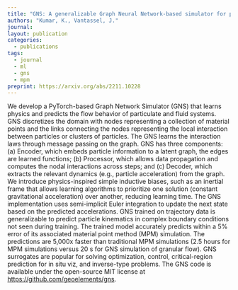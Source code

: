 ```yaml
---
title: "GNS: A generalizable Graph Neural Network-based simulator for particulate and fluid modeling"
authors: "Kumar, K., Vantassel, J."
journal: 
layout: publication
categories: 
  - publications
tags:
  - journal
  - ml
  - gns
  - mpm
preprint: https://arxiv.org/abs/2211.10228
---
```


We develop a PyTorch-based Graph Network Simulator (GNS) that learns physics and predicts the flow behavior of particulate and fluid systems.  GNS discretizes the domain with nodes representing a collection of material points and the links connecting the nodes representing the local interaction between particles or clusters of particles.  The GNS learns the interaction laws through message passing on the graph.  GNS has three components: (a) Encoder, which embeds particle information to a latent graph, the edges are learned functions; (b) Processor, which allows data propagation and computes the nodal interactions across steps; and (c) Decoder, which extracts the relevant dynamics (e.g., particle acceleration) from the graph.  We introduce physics-inspired simple inductive biases, such as an inertial frame that allows learning algorithms to prioritize one solution (constant gravitational acceleration) over another, reducing learning time.  The GNS implementation uses semi-implicit Euler integration to update the next state based on the predicted accelerations.  GNS trained on trajectory data is generalizable to predict particle kinematics in complex boundary conditions not seen during training.  The trained model accurately predicts within a 5% error of its associated material point method (MPM) simulation.  The predictions are 5,000x faster than traditional MPM simulations (2.5 hours for MPM simulations versus 20 s for GNS simulation of granular flow).  GNS surrogates are popular for solving optimization, control, critical-region prediction for in situ viz, and inverse-type problems. The GNS code is available under the open-source MIT license at https://github.com/geoelements/gns.
